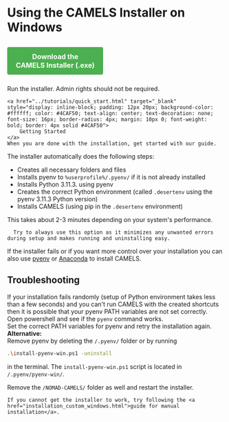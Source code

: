 # Using the CAMELS Installer on Windows
<a href="https://raw.githubusercontent.com/A-D-Fuchs/CAMELS_installer/main/Output/NOMAD-CAMELS_installer.exe" target="_blank" rel="noopener noreferrer" style="display: inline-block; padding: 12px 20px; background-color: #4CAF50; color: white; text-align: center; text-decoration: none; font-size: 16px; border-radius: 4px; margin: 10px 0; font-weight: bold;">
    Download the<br>CAMELS Installer (.exe)
</a>

Run the installer. Admin rights should not be required. 

```{note}
<a href="../tutorials/quick_start.html" target="_blank" style="display: inline-block; padding: 12px 20px; background-color: #ffffff; color: #4CAF50; text-align: center; text-decoration: none; font-size: 16px; border-radius: 4px; margin: 10px 0; font-weight: bold; border: 4px solid #4CAF50">
    Getting Started
</a>
When you are done with the installation, get started with our guide. 
```

The installer automatically does the following steps:
- Creates all necessary folders and files
- Installs pyenv to `%userprofile%/.pyenv/` if it is not already installed
- Installs Python 3.11.3. using pyenv
- Creates the correct Python environment (called `.desertenv` using the pyenv 3.11.3 Python version)
- Installs CAMELS (using pip in the `.desertenv` environment)

This takes about 2-3 minutes depending on your system's performance.

```{note}
  Try to always use this option as it minimizes any unwanted errors during setup and makes running and uninstalling easy.
```

If the installer fails or if you want more control over your installation you can also use [pyenv](installation_custom_windows.md) or [Anaconda](installation_custom_anaconda) to install CAMELS.

## Troubleshooting
If your installation fails randomly (setup of Python environment takes less than a few seconds) and you can't run CAMELS with the created shortcuts then it is possible that your pyenv PATH variables are not set correctly. Open powershell and  see if the `pyenv` command works.\
Set the correct PATH variables for pyenv and retry the installation again.\
**Alternative:**\
Remove pyenv by deleting the `/.pyenv/` folder or by running 

```bash
.\install-pyenv-win.ps1 -uninstall
```
  in the terminal. The `install-pyenv-win.ps1` script is located in `/.pyenv/pyenv-win/`.

  Remove the `/NOMAD-CAMELS/` folder as well and restart the installer.


```{hint}
If you cannot get the installer to work, try following the <a href="installation_custom_windows.html">guide for manual installation</a>.
```
